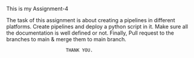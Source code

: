 This is my Assignment-4

The task of this assignment is about creating a pipelines in different platforms.
Create pipelines and deploy a python script in it.
Make sure all the documentation is well defined or not.
Finally, Pull request to the branches to main & merge them to main branch.


                          THANK YOU.